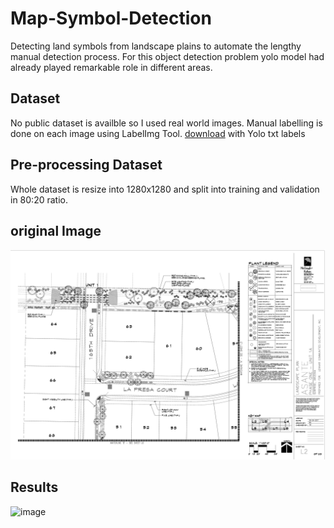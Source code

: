 # Map-Symbol-Detection
Detecting land symbols from landscape plains to automate the lengthy manual detection process. For this object detection problem yolo model had already played remarkable role in different areas. 

## Dataset 
No public dataset is availble so I used real world images. Manual labelling is done on each image using LabelImg Tool. [download](https://tzutalin.github.io/labelImg/)
with Yolo txt labels 

## Pre-processing Dataset
Whole dataset is resize into 1280x1280 and split into training and validation in 80:20 ratio.

## original Image
![image](original_test.tif)

## Results 
![image](results.jpg)


